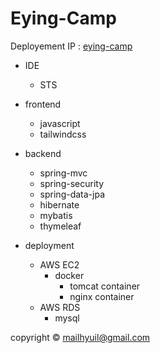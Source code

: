 # Eying-Camp

Deployement IP : [eying-camp](https://3.34.191.96)

- IDE
  - STS
  
- frontend
  - javascript
  - tailwindcss

- backend
  - spring-mvc
  - spring-security
  - spring-data-jpa
  - hibernate
  - mybatis
  - thymeleaf
  
- deployment
  - AWS EC2
    - docker
      - tomcat container
      - nginx container
  - AWS RDS
    - mysql

  
copyright &copy; mailhyuil@gmail.com
